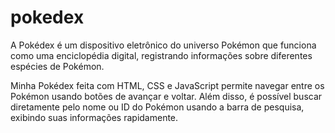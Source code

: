# pokedex
A Pokédex é um dispositivo eletrônico do universo Pokémon que funciona como uma enciclopédia digital, registrando informações sobre diferentes espécies de Pokémon.

Minha Pokédex feita com HTML, CSS e JavaScript permite navegar entre os Pokémon usando botões de avançar e voltar. Além disso, é possível buscar diretamente pelo nome ou ID do Pokémon usando a barra de pesquisa, exibindo suas informações rapidamente.
